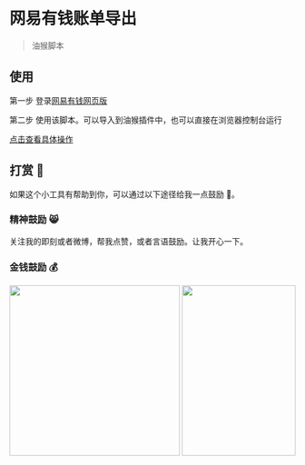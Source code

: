 # 网易有钱账单导出

> 油猴脚本


## 使用

第一步 登录[网易有钱网页版](https://qian.163.com/pc/index.html)

第二步 使用该脚本。可以导入到油猴插件中，也可以直接在浏览器控制台运行

[点击查看具体操作](https://www.yuque.com/docs/share/b75e5589-c399-4f0a-a29d-01d678e86f69)

## 打赏 🐥

如果这个小工具有帮助到你，可以通过以下途径给我一点鼓励 👏。

### 精神鼓励 😸

关注我的即刻或者微博，帮我点赞，或者言语鼓励。让我开心一下。

### 金钱鼓励 💰

<img src="https://cdn.nlark.com/yuque/0/2020/jpeg/2847245/1605717379858-c44691e1-2c48-428b-aa5b-6098393b7905.jpeg" width="300" height="300">

<img src="https://cdn.nlark.com/yuque/0/2020/jpeg/2847245/1605717296285-77c15d21-d21e-4c1f-ab99-dd065c9f2013.jpeg" width="200" height="300">
